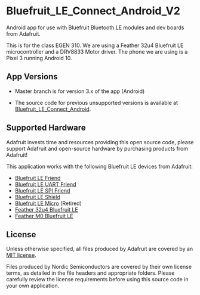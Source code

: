 # Bluefruit_LE_Connect_Android_V2

Android app for use with Bluefruit Bluetooth LE modules and dev boards from Adafruit.

This is for the class EGEN 310. We are using a Feather 32u4 Bluefruit LE microcontroller and a DRV8833 Motor driver. The phone we are using is a Pixel 3 running Android 10.


## App Versions

- Master branch is for version 3.x of the app (Android) 

- The source code for previous unsupported versions is available at [Bluefruit_LE_Connect_Android](https://github.com/adafruit/Bluefruit_LE_Connect_Android).


## Supported Hardware

Adafruit invests time and resources providing this open source code, please support Adafruit and open-source hardware by purchasing products from Adafruit!

This application works with the following Bluefruit LE devices from Adafruit:

- [Bluefruit LE Friend](https://www.adafruit.com/product/2267)
- [Bluefruit LE UART Friend](https://www.adafruit.com/product/2479)
- [Bluefruit LE SPI Friend](https://www.adafruit.com/product/2633)
- [Bluefruit LE Shield](https://www.adafruit.com/products/2746)
- [Bluefruit LE Micro](https://www.adafruit.com/product/2661) (Retired)
- [Feather 32u4 Bluefruit LE](https://www.adafruit.com/product/2829)
- [Feather M0 Bluefruit LE](https://www.adafruit.com/products/2995)

## License

Unless otherwise specified, all files produced by Adafruit are covered by an [MIT license](https://github.com/adafruit/Bluefruit_LE_Connect_Android/blob/master/license.txt).

Files produced by Nordic Semiconductors are covered by their own license terms, as detailed in the file headers and appropriate folders. Please carefully review the license requirements before using this source code in your own application.


